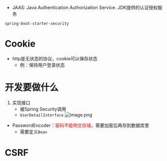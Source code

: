 - JAAS: Java Authentication Authorization Service. JDK提供的认证授权服务

`spring-boot-starter-security`
# Cookie

- http是无状态的协议，cookie可以保存状态
	- 例：保持用户登录状态


# 开发要做什么

1. 实现接口
	- 被Spring Security调用
	- `UserDetailInterface`
![image.png](https://chillcharlie-img.oss-cn-hangzhou.aliyuncs.com/image%2F2023%2F10%2F16%2F0dd61f796a4a66bb935bc6ffaebd9676_20231016193806.png)

- PasswordEncoder：<font color="#ff0000">密码不能明文存储</font>，需要加密后再存到数据库里
	- 需要定义`Bean`

# CSRF
